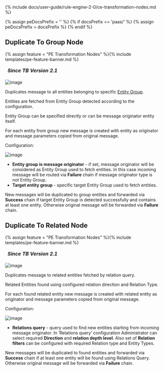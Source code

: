 {% include docs/user-guide/rule-engine-2-0/ce-transformation-nodes.md %}

{% assign peDocsPrefix = '' %}
{% if docsPrefix == 'paas/' %}
{% assign peDocsPrefix = docsPrefix %}
{% endif %}

## Duplicate To Group Node

{% assign feature = "PE Transformation Nodes" %}{% include templates/pe-feature-banner.md %}

<table  style="width:250px;">
   <thead>
     <tr>
	 <td style="text-align: center"><strong><em>Since TB Version 2.1</em></strong></td>
     </tr>
   </thead>
</table> 

![image](/images/user-guide/rule-engine-2-0/pe/nodes/transformation-duplicate-to-group.png)

Duplicates message to all entities belonging to specific [Entity Group](/docs/{{peDocsPrefix}}user-guide/groups/).

Entities are fetched from Entity Group detected according to the configuration.

Entity Group can be specified directly or can be message originator entity itself.

For each entity from group new message is created with entity as originator and message parameters copied from original message.

Configuration:

![image](/images/user-guide/rule-engine-2-0/pe/nodes/transformation-duplicate-to-group-config.png)

- **Entity group is message originator** - if set, message originator will be considered as Entity Group used to fetch entities.
  In this case incoming message will be routed via **Failure** chain if message originator type is not Entity Group.
- **Target entity group** - specific target Entity Group used to fetch entities.

New messages will be duplicated to group entities and forwarded via **Success** chain if target Entity Group is detected successfully and contains at least one entity.
Otherwise original message will be forwarded via **Failure** chain.

## Duplicate To Related Node

{% assign feature = "PE Transformation Nodes" %}{% include templates/pe-feature-banner.md %}

<table  style="width:250px;">
   <thead>
     <tr>
	 <td style="text-align: center"><strong><em>Since TB Version 2.1</em></strong></td>
     </tr>
   </thead>
</table> 

![image](/images/user-guide/rule-engine-2-0/pe/nodes/transformation-duplicate-to-related.png)

Duplicates message to related entities fetched by relation query.

Related Entities found using configured relation direction and Relation Type.

For each found related entity new message is created with related entity as originator and message parameters copied from original message.

Configuration:

![image](/images/user-guide/rule-engine-2-0/pe/nodes/transformation-duplicate-to-related-config.png)

- **Relations query** - query used to find new entities starting from incoming message originator.
  In ‘Relations query’ configuration Administrator can select required **Direction** and **relation depth level**. Also set of **Relation filters** can be configured with required Relation type and Entity Types.

New messages will be duplicated to found entities and forwarded via **Success** chain if at least one entity will be found using Relations Query.
Otherwise original message will be forwarded via **Failure** chain.
